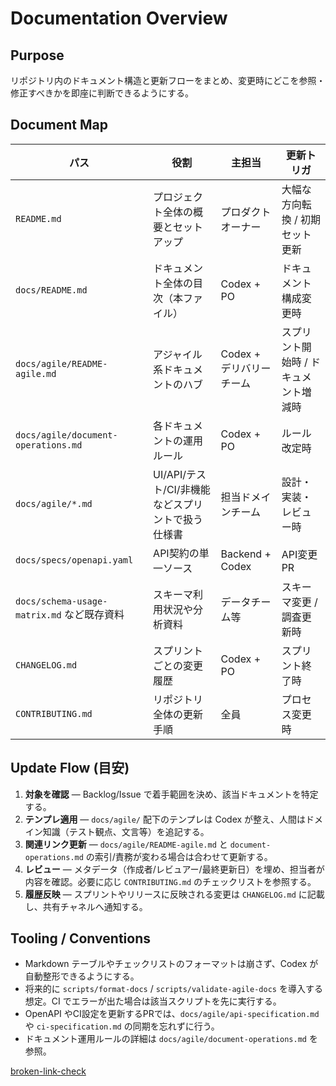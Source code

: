 # Documentation Overview

## Purpose
リポジトリ内のドキュメント構造と更新フローをまとめ、変更時にどこを参照・修正すべきかを即座に判断できるようにする。

## Document Map
| パス | 役割 | 主担当 | 更新トリガ |
| --- | --- | --- | --- |
| `README.md` | プロジェクト全体の概要とセットアップ | プロダクトオーナー | 大幅な方向転換 / 初期セット更新 |
| `docs/README.md` | ドキュメント全体の目次（本ファイル） | Codex + PO | ドキュメント構成変更時 |
| `docs/agile/README-agile.md` | アジャイル系ドキュメントのハブ | Codex + デリバリーチーム | スプリント開始時 / ドキュメント増減時 |
| `docs/agile/document-operations.md` | 各ドキュメントの運用ルール | Codex + PO | ルール改定時 |
| `docs/agile/*.md` | UI/API/テスト/CI/非機能などスプリントで扱う仕様書 | 担当ドメインチーム | 設計・実装・レビュー時 |
| `docs/specs/openapi.yaml` | API契約の単一ソース | Backend + Codex | API変更PR |
| `docs/schema-usage-matrix.md` など既存資料 | スキーマ利用状況や分析資料 | データチーム等 | スキーマ変更 / 調査更新時 |
| `CHANGELOG.md` | スプリントごとの変更履歴 | Codex + PO | スプリント終了時 |
| `CONTRIBUTING.md` | リポジトリ全体の更新手順 | 全員 | プロセス変更時 |

## Update Flow (目安)
1. **対象を確認** — Backlog/Issue で着手範囲を決め、該当ドキュメントを特定する。
2. **テンプレ適用** — `docs/agile/` 配下のテンプレは Codex が整え、人間はドメイン知識（テスト観点、文言等）を追記する。
3. **関連リンク更新** — `docs/agile/README-agile.md` と `document-operations.md` の索引/責務が変わる場合は合わせて更新する。
4. **レビュー** — メタデータ（作成者/レビュアー/最終更新日）を埋め、担当者が内容を確認。必要に応じ `CONTRIBUTING.md` のチェックリストを参照する。
5. **履歴反映** — スプリントやリリースに反映される変更は `CHANGELOG.md` に記載し、共有チャネルへ通知する。

## Tooling / Conventions
- Markdown テーブルやチェックリストのフォーマットは崩さず、Codex が自動整形できるようにする。
- 将来的に `scripts/format-docs` / `scripts/validate-agile-docs` を導入する想定。CI でエラーが出た場合は該当スクリプトを先に実行する。
- OpenAPI やCI設定を更新するPRでは、`docs/agile/api-specification.md` や `ci-specification.md` の同期を忘れずに行う。
- ドキュメント運用ルールの詳細は `docs/agile/document-operations.md` を参照。


[broken-link-check](./__no_such_file__.md)
